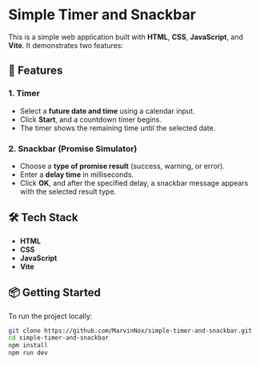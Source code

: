 # Simple Timer and Snackbar

This is a simple web application built with **HTML**, **CSS**, **JavaScript**,
and **Vite**. It demonstrates two features:

## 🔹 Features

### 1. Timer

- Select a **future date and time** using a calendar input.
- Click **Start**, and a countdown timer begins.
- The timer shows the remaining time until the selected date.

### 2. Snackbar (Promise Simulator)

- Choose a **type of promise result** (success, warning, or error).
- Enter a **delay time** in milliseconds.
- Click **OK**, and after the specified delay, a snackbar message appears with
  the selected result type.

## 🛠️ Tech Stack

- **HTML**
- **CSS**
- **JavaScript**
- **Vite**

## 📦 Getting Started

To run the project locally:

```bash
git clone https://github.com/MarvinNox/simple-timer-and-snackbar.git
cd simple-timer-and-snackbar
npm install
npm run dev

```
